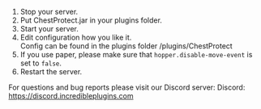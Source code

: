 1. Stop your server.
2. Put ChestProtect.jar in your plugins folder.
3. Start your server.
4. Edit configuration how you like it.\
Config can be found in the plugins folder /plugins/ChestProtect
5. If you use paper, please make sure that `hopper.disable-move-event` is set to `false`.
5. Restart the server.

For questions and bug reports please visit our Discord server:
Discord: https://discord.incredibleplugins.com